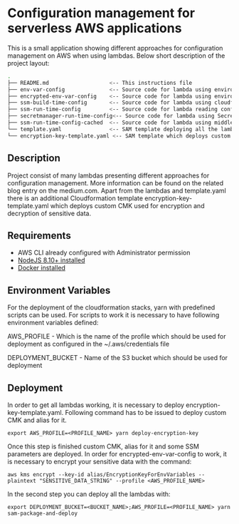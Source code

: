 # Configuration management for serverless AWS applications

This is a small application showing different approaches for configuration management on AWS when using lambdas. Below short description of the project layout:  

```bash
.
├── README.md                   <-- This instructions file
├── env-var-config              <-- Source code for lambda using environment variables for configuration
├── encrypted-env-var-config    <-- Source code for lambda using environment variables for configuration including sensitive data encrypted with KMS
├── ssm-build-time-config       <-- Source code for lambda using cloudformation SSM parameter resolution for its configuration
├── ssm-run-time-config         <-- Source code for lambda reading config params at runtime from SSM store
├── secretmanager-run-time-config<-- Source code for lambda using Secrets Manager to read the paramteres at runtime
├── ssm-run-time-config-cached  <-- Source code for lambda using middleware to cache the parameters fecthed at runtime from SSM store
└── template.yaml               <-- SAM template deploying all the lambdas described above
└── encryption-key-template.yaml <-- SAM template which deploys custom CMK used for encryption and decryption of sensitive data  
```

## Description 

Project consist of many lambdas presenting different approaches for configuration management. More information can be found on the related blog entry on the medium.com.
Apart from the lambdas and template.yaml there is an additional Cloudformation template encryption-key-template.yaml which deploys custom CMK used for encryption and decryption of sensitive data.

## Requirements

* AWS CLI already configured with Administrator permission
* [NodeJS 8.10+ installed](https://nodejs.org/en/download/)
* [Docker installed](https://www.docker.com/community-edition)

## Environment Variables 

For the deployment of the cloudformation stacks, yarn with predefined scripts can be used. For scripts to work it is necessary to have following environment variables defined:

AWS_PROFILE - Which is the name of the profile which should be used for deployment as configured in the ~/.aws/credentials file

DEPLOYMENT_BUCKET - Name of the S3 bucket which should be used for deployment

## Deployment
 
In order to get all lambdas working, it is necessary to deploy encryption-key-template.yaml. 
Following command has to be issued to deploy custom CMK and alias for it.
```
export AWS_PROFILE=<PROFILE_NAME> yarn deploy-encryption-key
```
Once this step is finished  custom CMK, alias for it and some SSM parameters are deployed.
In order for encrypted-env-var-config to work, it is necessary to encrypt your sensitive data with the command:
```
aws kms encrypt --key-id alias/EncryptionKeyForEnvVariables --plaintext "SENSITIVE_DATA_STRING" --profile <AWS_PROFILE_NAME>
```
In the second step you can deploy all the lambdas with:
```
export DEPLOYMENT_BUCKET=<BUCKET_NAME>;AWS_PROFILE=<PROFILE_NAME> yarn sam-package-and-deploy
```